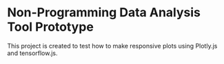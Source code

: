# Non-Programming Data Analysis Tool Prototype
This project is created to test how to make responsive plots using Plotly.js
and tensorflow.js.

